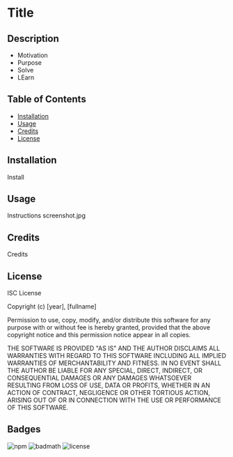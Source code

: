 # Title

## Description

- Motivation
- Purpose
- Solve
- LEarn

## Table of Contents

- [Installation](#installation)
- [Usage](#usage)
- [Credits](#credits)
- [License](#license)

## Installation

Install

## Usage

Instructions
screenshot.jpg


## Credits

Credits

## License

ISC License

Copyright (c) [year], [fullname]

Permission to use, copy, modify, and/or distribute this software for any
purpose with or without fee is hereby granted, provided that the above
copyright notice and this permission notice appear in all copies.

THE SOFTWARE IS PROVIDED "AS IS" AND THE AUTHOR DISCLAIMS ALL WARRANTIES
WITH REGARD TO THIS SOFTWARE INCLUDING ALL IMPLIED WARRANTIES OF
MERCHANTABILITY AND FITNESS. IN NO EVENT SHALL THE AUTHOR BE LIABLE FOR
ANY SPECIAL, DIRECT, INDIRECT, OR CONSEQUENTIAL DAMAGES OR ANY DAMAGES
WHATSOEVER RESULTING FROM LOSS OF USE, DATA OR PROFITS, WHETHER IN AN
ACTION OF CONTRACT, NEGLIGENCE OR OTHER TORTIOUS ACTION, ARISING OUT OF
OR IN CONNECTION WITH THE USE OR PERFORMANCE OF THIS SOFTWARE.

## Badges

![npm](https://img.shields.io/npm/v/inquirer)
![badmath](https://img.shields.io/github/languages/top/nielsenjared/badmath)
![license](https://img.shields.io/badge/license-test-brightgreen)

